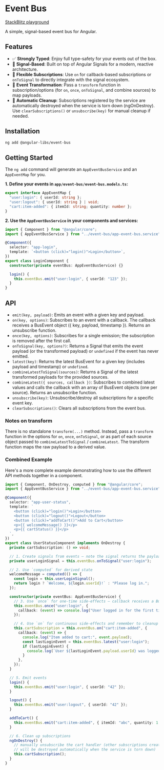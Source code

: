 # Event Bus

[StackBlitz playground](https://stackblitz.com/edit/angular-libs-event-bus?file=src%2Fmain.ts)

A simple, signal-based event bus for Angular.

## Features

- ✅ **Strongly Typed**: Enjoy full type-safety for your events out of the box.
- 🚀 **Signal-Based**: Built on top of Angular Signals for a modern, reactive architecture.
- 📡 **Flexible Subscriptions**: Use `on` for callback-based subscriptions or `onToSignal` to directly integrate with the signal ecosystem.
- 🔄 **Event Transformation**: Pass a `transform` function in subscription/options (for `on`, `once`, `onToSignal`, and combine sources) to map payloads.
- 🧹 **Automatic Cleanup**: Subscriptions registered by the service are automatically destroyed when the service is torn down (ngOnDestroy). Use `clearSubscriptions()` or `unsubscribe(key)` for manual cleanup if needed.

## Installation

```bash
ng add @angular-libs/event-bus
```

## Getting Started

The `ng add` command will generate an `AppEventBusService` and an `AppEventMap` for you.

**1. Define your events in `app/event-bus/event-bus.models.ts`:**

```typescript
export interface AppEventMap {
  "user:login": { userId: string };
  "user:logout": { userId: string } | void;
  "cart:item-added": { itemId: string; quantity: number };
}
```

**2. Use the `AppEventBusService` in your components and services:**

```typescript
import { Component } from "@angular/core";
import { AppEventBusService } from "../event-bus/app-event-bus.service";

@Component({
  selector: "app-login",
  template: `<button (click)="login()">Login</button>`,
})
export class LoginComponent {
  constructor(private eventBus: AppEventBusService) {}

  login() {
    this.eventBus.emit("user:login", { userId: "123" });
  }
}
```

## API

- `emit(key, payload)`: Emits an event with a given key and payload.
- `on(key, options)`: Subscribes to an event with a callback. The callback receives a BusEvent object ({ key, payload, timestamp }). Returns an unsubscribe function.
- `once(key, options)`: Subscribes for a single emission; the subscription is removed after the first call.
- `onToSignal(key, options?)`: Returns a Signal that emits the event payload (or the transformed payload) or `undefined` if the event has never emitted.
- `latest(key)`: Returns the latest BusEvent for a given key (includes payload and timestamp) or `undefined`.
- `combineLatestToSignal(sources)`: Returns a Signal of the latest transformed payloads for the provided sources.
- `combineLatest({ sources, callback })`: Subscribes to combined latest values and calls the callback with an array of BusEvent objects (one per source). Returns an unsubscribe function.
- `unsubscribe(key)`: Unsubscribe/destroy all subscriptions for a specific event key.
- `clearSubscriptions()`: Clears all subscriptions from the event bus.

### Notes on transform

There is no standalone `transform(...)` method. Instead, pass a `transform` function in the options for `on`, `once`, `onToSignal`, or as part of each source object passed to `combineLatestToSignal` / `combineLatest`. The transform function maps the raw payload to a derived value.

### Combined Example

Here's a more complete example demonstrating how to use the different API methods together in a component.

```typescript
import { Component, OnDestroy, computed } from "@angular/core";
import { AppEventBusService } from "../event-bus/app-event-bus.service";

@Component({
  selector: "app-user-status",
  template: `
    <button (click)="login()">Login</button>
    <button (click)="logout()">Logout</button>
    <button (click)="addToCart()">Add to Cart</button>
    <p>{{ welcomeMessage() }}</p>
    <p>{{ cartStatus() }}</p>
  `,
})
export class UserStatusComponent implements OnDestroy {
  private cartSubscription: () => void;

  // 1. Create signals from events — note the signal returns the payload (or undefined)
  private userLoginSignal = this.eventBus.onToSignal("user:login");

  // 2. Use `computed` for derived state
  welcomeMessage = computed(() => {
    const login = this.userLoginSignal();
    return login ? `Welcome, ${login.userId}!` : "Please log in.";
  });

  constructor(private eventBus: AppEventBusService) {
    // 3. Use `once` for one-time side-effects — callback receives a BusEvent
    this.eventBus.once("user:login", {
      callback: (event) => console.log("User logged in for the first time:", event.payload.userId),
    });

    // 4. Use `on` for continuous side-effects and remember to cleanup
    this.cartSubscription = this.eventBus.on("cart:item-added", {
      callback: (event) => {
        console.log("Item added to cart:", event.payload);
        const lastLoginEvent = this.eventBus.latest("user:login");
        if (lastLoginEvent) {
          console.log(`User ${lastLoginEvent.payload.userId} was logged in when item was added.`);
        }
      },
    });
  }

  // 5. Emit events
  login() {
    this.eventBus.emit("user:login", { userId: "42" });
  }

  logout() {
    this.eventBus.emit("user:logout", { userId: "42" });
  }

  addToCart() {
    this.eventBus.emit("cart:item-added", { itemId: "abc", quantity: 1 });
  }

  // 6. Clean up subscriptions
  ngOnDestroy() {
    // manually unsubscribe the cart handler (other subscriptions created via the service
    // will be destroyed automatically when the service is torn down)
    this.cartSubscription();
  }
}
```
